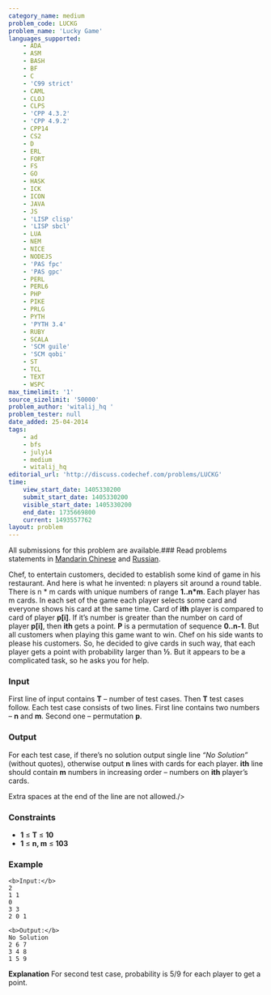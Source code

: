 ```yaml
---
category_name: medium
problem_code: LUCKG
problem_name: 'Lucky Game'
languages_supported:
    - ADA
    - ASM
    - BASH
    - BF
    - C
    - 'C99 strict'
    - CAML
    - CLOJ
    - CLPS
    - 'CPP 4.3.2'
    - 'CPP 4.9.2'
    - CPP14
    - CS2
    - D
    - ERL
    - FORT
    - FS
    - GO
    - HASK
    - ICK
    - ICON
    - JAVA
    - JS
    - 'LISP clisp'
    - 'LISP sbcl'
    - LUA
    - NEM
    - NICE
    - NODEJS
    - 'PAS fpc'
    - 'PAS gpc'
    - PERL
    - PERL6
    - PHP
    - PIKE
    - PRLG
    - PYTH
    - 'PYTH 3.4'
    - RUBY
    - SCALA
    - 'SCM guile'
    - 'SCM qobi'
    - ST
    - TCL
    - TEXT
    - WSPC
max_timelimit: '1'
source_sizelimit: '50000'
problem_author: 'witalij_hq '
problem_tester: null
date_added: 25-04-2014
tags:
    - ad
    - bfs
    - july14
    - medium
    - witalij_hq
editorial_url: 'http://discuss.codechef.com/problems/LUCKG'
time:
    view_start_date: 1405330200
    submit_start_date: 1405330200
    visible_start_date: 1405330200
    end_date: 1735669800
    current: 1493557762
layout: problem
---
```

All submissions for this problem are available.###  Read problems statements in [Mandarin Chinese](http://www.codechef.com/download/translated/JULY14/mandarin/LUCKG.pdf) and [Russian](http://www.codechef.com/download/translated/JULY14/russian/LUCKG.pdf).

Chef, to entertain customers, decided to establish some kind of game in his restaurant. And here is what he invented:
n players sit around a round table. There is n \* m cards with unique numbers of range **1..n\*m**.
Each player has m cards. In each set of the game each player selects some card and everyone shows his card at the same time. Card of **ith** player is compared to card of player **p\[i\]**. If it’s number is greater than the number on card of player **p\[i\]**, then **ith** gets a point. **P** is a permutation of sequence **0..n-1**.
But all customers when playing this game want to win. Chef on his side wants to please his customers. So, he decided to give cards in such way, that each player gets a point with probability larger than **½**.
But it appears to be a complicated task, so he asks you for help.

### Input

First line of input contains **T** – number of test cases. Then **T** test cases follow. Each test case consists of two lines. First line contains two numbers – **n** and **m**. Second one – permutation **p**.

### Output

For each test case, if there’s no solution output single line _“No Solution”_ (without quotes), otherwise output **n** lines with cards for each player. **ith** line should contain **m** numbers in increasing order – numbers on **ith** player’s cards.

Extra spaces at the end of the line are not allowed./>

### Constraints

- **1** ≤ **T** ≤ **10**
- **1** ≤ **n, m** ≤ **103**

### Example

```
<b>Input:</b>
2
1 1
0
3 3
2 0 1

<b>Output:</b>
No Solution
2 6 7
3 4 8
1 5 9

```
**Explanation**
For second test case, probability is 5/9 for each player to get a point.